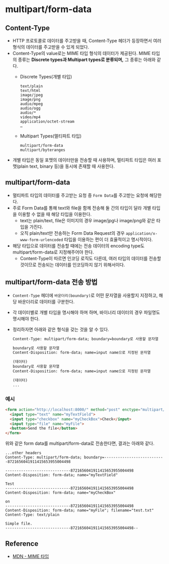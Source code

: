 # multipart/form-data

## Content-Type

* HTTP 프로토콜로 데이터를 주고받을 때, Content-Type 헤더가 등장하면서 여러 형식의 데이터를 주고받을 수 있게 되었다.
* Content-Type의 value로는 MIME 타입 형식의 데이터가 제공된다. MIME 타입의 종류는 **Discrete types과 Multipart types로 분류되며,** 그 종류는 아래와 같다.
  *   Discrete Types(개별 타입)

      ```
      text/plain
      text/html
      image/jpeg
      image/png
      audio/mpeg
      audio/ogg
      audio/*
      video/mp4
      application/octet-stream
      …
      ```
  *   Multipart Types(멀티파트 타입)

      ```
      multipart/form-data
      multipart/byteranges
      ```
* 개별 타입은 동일 포맷의 데이터만을 전송할 때 사용하며, 멀티파트 타입은 여러 포맷(plain text, binary 등)을 동시에 존재할 때 사용한다.

## multipart/form-data

* 멀티파트 타입의 데이터를 주고받는 요청 중 `Form Data`를 주고받는 요청에 해당한다.
* 주로 Form Data를 통해 text와 file을 함께 전송해 둘 간의 타입이 달라 개별 타입을 이용할 수 없을 때 해당 타입을 이용한다.
  * text는 plain/text, file은 이미지의 경우 image/jpg나 image/png와 같은 타입을 가진다.
  * 오직 plain/text만 전송하는 Form Data Request의 경우 `application/x-www-form-urlencoded` 타입을 이용하는 편이 더 효율적이고 명시적이다.
* 해당 타입으로 데이터를 전송할 때에는 전송 데이터의 encoding type도 multipart/form-data로 지정해주어야 한다.
  * Content-Type이 따르면 인코딩 로직도 다른데, 여러 타입의 데이터를 전송할 것이므로 전송되는 데이터를 인코딩하지 않기 위해서이다.

## multipart/form-data 전송 방법

* `Content-Type` 헤더에 `바운더리(boundary)`로 어떤 문자열을 사용할지 지정하고, 해당 바운더리로 데이터를 구분한다.
* 각 데이터별로 개별 타입을 명시해야 하며 하며, 바이너리 데이터의 경우 파일명도 명시해야 한다.
*   정리하자면 아래와 같은 형식을 갖는 것을 알 수 있다.

    ```html
    Content-Type: multipart/form-data; boundary=boundary로 사용할 문자열

    boundary로 사용할 문자열
    Content-Disposition: form-data; name=input name으로 지정된 문자열

    (데이터)
    boundary로 사용할 문자열
    Content-Disposition: form-data; name=input name으로 지정된 문자열

    (데이터)
    ...
    ```

### 예시

```html
<form action="http://localhost:8000/" method="post" enctype="multipart/form-data">
  <input type="text" name="myTextField">
  <input type="checkbox" name="myCheckBox">Check</input>
  <input type="file" name="myFile">
  <button>Send the file</button>
</form>
```

위와 같은 form data를 multipart/form-data로 전송한다면, 결과는 아래와 같다.

```
...other headers
Content-Type: multipart/form-data; boundary=---------------------------8721656041911415653955004498

-----------------------------8721656041911415653955004498
Content-Disposition: form-data; name="myTextField"

Test
-----------------------------8721656041911415653955004498
Content-Disposition: form-data; name="myCheckBox"

on
-----------------------------8721656041911415653955004498
Content-Disposition: form-data; name="myFile"; filename="test.txt"
Content-Type: text/plain

Simple file.
-----------------------------8721656041911415653955004498--
```

## Reference

* [MDN - MIME 타입](https://developer.mozilla.org/ko/docs/Web/HTTP/Basics\_of\_HTTP/MIME\_types)
